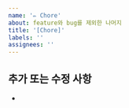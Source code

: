 ```yaml
---
name: '✏️ Chore'
about: feature와 bug를 제외한 나머지
title: '[Chore]'
labels: ''
assignees: ''
---
```


## 추가 또는 수정 사항

-
